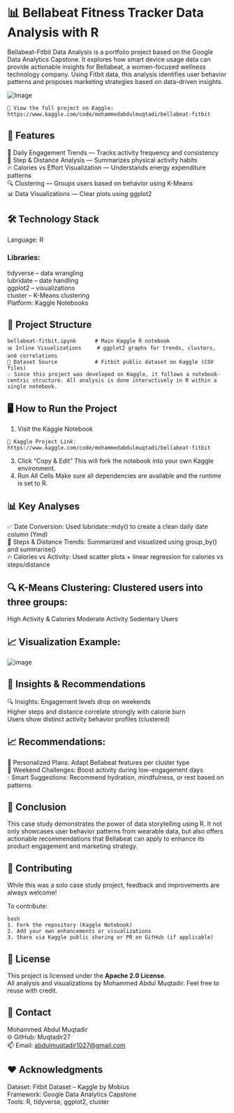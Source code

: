 #  📊 Bellabeat Fitness Tracker Data Analysis with R

Bellabeat-Fitbit Data Analysis is a portfolio project based on the Google Data Analytics Capstone. It explores how smart device usage data can provide actionable insights for Bellabeat, a women-focused wellness technology company. Using Fitbit data, this analysis identifies user behavior patterns and proposes marketing strategies based on data-driven insights.

![Image](https://github.com/user-attachments/assets/228bac97-9445-49d5-930a-d990965a01ff)

```
🔗 View the full project on Kaggle: https://www.kaggle.com/code/mohammedabdulmuqtadi/bellabeat-fitbit
```

## 🌟 Features

📅 Daily Engagement Trends — Tracks activity frequency and consistency    
👣 Step & Distance Analysis — Summarizes physical activity habits    
🔥 Calories vs Effort Visualization — Understands energy expenditure patterns    
🔍 Clustering — Groups users based on behavior using K-Means     
📊 Data Visualizations — Clear plots using ggplot2     


## 🛠️ Technology Stack
Language: R     
### Libraries:     
tidyverse – data wrangling      
lubridate – date handling     
ggplot2 – visualizations     
cluster – K-Means clustering    
Platform: Kaggle Notebooks     


## 📂 Project Structure
```
bellabeat-fitbit.ipynb      # Main Kaggle R notebook
📊 Inline Visualizations     # ggplot2 graphs for trends, clusters, and correlations
📁 Dataset Source            # Fitbit public dataset on Kaggle (CSV files)
💡 Since this project was developed on Kaggle, it follows a notebook-centric structure. All analysis is done interactively in R within a single notebook.
```


## 🖥️ How to Run the Project
1. Visit the Kaggle Notebook
```
🔗 Kaggle Project Link: https://www.kaggle.com/code/mohammedabdulmuqtadi/bellabeat-fitbit

```
3. Click “Copy & Edit”
This will fork the notebook into your own Kaggle environment.
4. Run All Cells
Make sure all dependencies are available and the runtime is set to R.



## 📊 Key Analyses
✅ Date Conversion: Used lubridate::mdy() to create a clean daily date column (Ymd)      
👣 Steps & Distance Trends: Summarized and visualized using group_by() and summarise()      
🔥 Calories vs Activity: Used scatter plots + linear regression for calories vs steps/distance       



## 🔍 K-Means Clustering: Clustered users into three groups:
High Activity & Calories
Moderate Activity
Sedentary Users



## 📈 Visualization Example:

![image](https://github.com/user-attachments/assets/fd649c99-adab-4846-bedc-892ef5af8cc4)

## 📢 Insights & Recommendations
🔍 Insights:
Engagement levels drop on weekends        
Higher steps and distance correlate strongly with calorie burn      
Users show distinct activity behavior profiles (clustered)     
## 📈 Recommendations:
🎯 Personalized Plans: Adapt Bellabeat features per cluster type     
📆 Weekend Challenges: Boost activity during low-engagement days     
💧 Smart Suggestions: Recommend hydration, mindfulness, or rest based on patterns     


## 🏁 Conclusion
This case study demonstrates the power of data storytelling using R. It not only showcases user behavior patterns from wearable data, but also offers actionable recommendations that Bellabeat can apply to enhance its product engagement and marketing strategy.


## 🤝 Contributing
While this was a solo case study project, feedback and improvements are always welcome!

To contribute:
```
bash
1. Fork the repository (Kaggle Notebook)
2. Add your own enhancements or visualizations
3. Share via Kaggle public sharing or PR on GitHub (if applicable)

```

## 📜 License
This project is licensed under the **Apache 2.0 License**.  
All analysis and visualizations by Mohammed Abdul Muqtadir. Feel free to reuse with credit.     

## 📧 Contact
Mohammed Abdul Muqtadir        
🌐 GitHub: Muqtadir27         
📫 Email: abdulmuqtadir1027@gmail.com               

## ❤️ Acknowledgments
Dataset: Fitbit Dataset – Kaggle by Mobius    
Framework: Google Data Analytics Capstone             
Tools: R, tidyverse, ggplot2, cluster   
